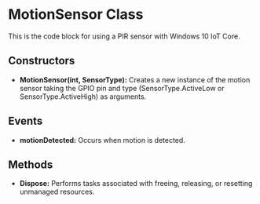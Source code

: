 # MotionSensor Class
This is the code block for using a PIR sensor with Windows 10 IoT Core.

## Constructors
- **MotionSensor(int, SensorType):** Creates a new instance of the motion sensor taking the GPIO pin and type (SensorType.ActiveLow or SensorType.ActiveHigh) as arguments. 

## Events 
- **motionDetected:** Occurs when motion is detected. 

## Methods
- **Dispose:** Performs tasks associated with freeing, releasing, or resetting unmanaged resources.

